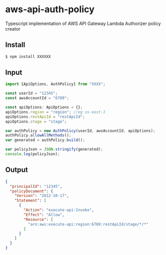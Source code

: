 # aws-api-auth-policy
Typescript implementation of AWS API Gateway Lambda Authorizer policy creator

## Install

```sh
$ npm install XXXXXX
```

## Input

```ts
import {ApiOptions, AuthPolicy} from "XXXX";

const userId = "12345";
const awsAccountId = "6789";

const apiOptions: ApiOptions = {};
apiOptions.region = "region"; //eg us-east-1
apiOptions.restApiId = "restApiId";
apiOptions.stage = "stage";

var authPolicy = new AuthPolicy(userId, awsAccountId, apiOptions);
authPolicy.allowAllMethods();
var generated = authPolicy.build();

var policyJson = JSON.stringify(generated);
console.log(policyJson);
```

## Output

```json
{
  "principalId": "12345",
  "policyDocument": {
    "Version": "2012-10-17",
    "Statement": [
      {
        "Action": "execute-api:Invoke",
        "Effect": "Allow",
        "Resource": [
          "arn:aws:execute-api:region:6789:restApiId/stage/*/*"
        ]
      }
    ]
  }
}
```

